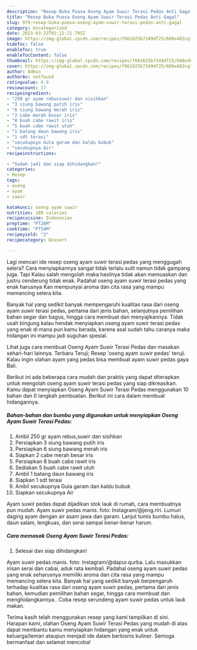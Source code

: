 ```yaml
---
description: "Resep Buka Puasa Oseng Ayam Suwir Terasi Pedas Anti Gagal"
title: "Resep Buka Puasa Oseng Ayam Suwir Terasi Pedas Anti Gagal"
slug: 979-resep-buka-puasa-oseng-ayam-suwir-terasi-pedas-anti-gagal
category: Uncategorized
date: 2023-03-22T02:22:21.795Z
image: https://img-global.cpcdn.com/recipes/f661625b7349df25/680x482cq70/oseng-ayam-suwir-terasi-pedas-foto-resep-utama.jpg
hideToc: false
enableToc: true
enableTocContent: false
thumbnail: https://img-global.cpcdn.com/recipes/f661625b7349df25/680x482cq70/oseng-ayam-suwir-terasi-pedas-foto-resep-utama.jpg
cover: https://img-global.cpcdn.com/recipes/f661625b7349df25/680x482cq70/oseng-ayam-suwir-terasi-pedas-foto-resep-utama.jpg
author: Admin
authorAv: notfound
ratingvalue: 4.9
reviewcount: 17
recipeingredient:
- "250 gr ayam rebussuwir dan sisihkan"
- "3 siung bawang putih iris"
- "6 siung bawang merah iris"
- "2 cabe merah besar iris"
- "8 buah cabe rawit iris"
- "5 buah cabe rawit utuh"
- "1 batang daun bawang iris"
- "1 sdt terasi"
- "secukupnya Gula garam dan kaldu bubuk"
- "secukupnya Air"
recipeinstructions:

- "Sudah jadi dan siap dihidangkan!"
categories:
- Resep
tags:
- oseng
- ayam
- suwir

katakunci: oseng ayam suwir 
nutrition: 189 calories
recipecuisine: Indonesian
preptime: "PT26M"
cooktime: "PT54M"
recipeyield: "2"
recipecategory: Dessert

---
```



Lagi mencari ide resep oseng ayam suwir terasi pedas yang menggugah selera? Cara menyiapkannya sangat tidak terlalu sulit namun tidak gampang juga. Tapi Kalau salah mengolah maka hasilnya tidak akan memuaskan dan justru cenderung tidak enak. Padahal oseng ayam suwir terasi pedas yang enak harusnya Kan mempunyai aroma dan cita rasa yang mampu memancing selera kita.


Banyak hal yang sedikit banyak mempengaruhi kualitas rasa dari oseng ayam suwir terasi pedas, pertama dari jenis bahan, selanjutnya pemilihan bahan segar dan bagus, hingga cara membuat dan menyajikannya. Tidak usah bingung kalau hendak menyiapkan oseng ayam suwir terasi pedas yang enak di mana pun kamu berada, karena asal sudah tahu caranya maka hidangan ini mampu jadi suguhan spesial.

Lihat juga cara membuat Oseng Ayam Suwir Terasi Pedas dan masakan sehari-hari lainnya. Terbaru Teruji; Resep &#39;oseng ayam suwir pedas&#39; teruji. Kalau ingin olahan ayam yang pedas bisa membuat ayam suwir pedas gaya Bali.


Berikut ini ada beberapa cara mudah dan praktis yang dapat diterapkan untuk mengolah oseng ayam suwir terasi pedas yang siap dikreasikan. Kamu dapat menyiapkan Oseng Ayam Suwir Terasi Pedas menggunakan 10 bahan dan 0 langkah pembuatan. Berikut ini cara dalam membuat hidangannya.

<!--inarticleads1-->

##### Bahan-bahan dan bumbu yang digunakan untuk menyiapkan Oseng Ayam Suwir Terasi Pedas:

1. Ambil 250 gr ayam rebus,suwir dan sisihkan
1. Persiapkan 3 siung bawang putih iris
1. Persiapkan 6 siung bawang merah iris
1. Siapkan 2 cabe merah besar iris
1. Persiapkan 8 buah cabe rawit iris
1. Sediakan 5 buah cabe rawit utuh
1. Ambil 1 batang daun bawang iris
1. Siapkan 1 sdt terasi
1. Ambil secukupnya Gula garam dan kaldu bubuk
1. Siapkan secukupnya Air


Ayam suwir pedas dapat dijadikan stok lauk di rumah, cara membuatnya pun mudah. Ayam suwir pedas manis. foto: Instagram/@jeng.riri. Lumuri daging ayam dengan air asam jawa dan garam. Lanjut tumis bumbu halus, daun salam, lengkuas, dan serai sampai benar-benar harum. 

<!--inarticleads2-->

##### Cara memasak Oseng Ayam Suwir Terasi Pedas:


1. Selesai dan siap dihidangkan!

Ayam suwir pedas manis. foto: Instagram/@dapur.qurba. Lalu masukkan irisan serai dan cabai, aduk rata kembali. Padahal oseng ayam suwir pedas yang enak seharusnya memiliki aroma dan cita rasa yang mampu memancing selera kita. Banyak hal yang sedikit banyak berpengaruh terhadap kualitas rasa dari oseng ayam suwir pedas, pertama dari jenis bahan, kemudian pemilihan bahan segar, hingga cara membuat dan menghidangkannya.. Coba resep serundeng ayam suwir pedas untuk lauk makan. 

Terima kasih telah menggunakan resep yang kami tampilkan di sini. Harapan kami, olahan Oseng Ayam Suwir Terasi Pedas yang mudah di atas dapat membantu kamu menyiapkan hidangan yang enak untuk keluarga/teman ataupun menjadi ide dalam berbisnis kuliner. Semoga bermanfaat dan selamat mencoba!
